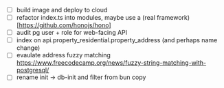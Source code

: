 - [ ] build image and deploy to cloud
- [ ] refactor index.ts into modules, maybe use a (real framework)[https://github.com/honojs/hono]
- [ ] audit pg user + role for web-facing API
- [ ] index on api.property_residential.property_address (and perhaps name change)
- [ ] evaulate address fuzzy matching https://www.freecodecamp.org/news/fuzzy-string-matching-with-postgresql/
- [ ] rename init -> db-init and filter from bun copy